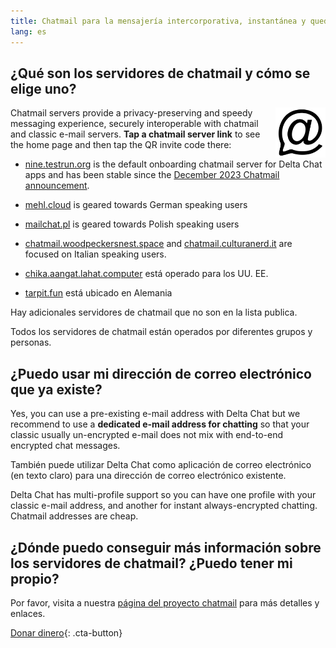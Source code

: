 ```yaml
---
title: Chatmail para la mensajería intercorporativa, instantánea y quedando de privacidad. 
lang: es
---
```



## ¿Qué son los servidores de chatmail y cómo se elige uno?

<img alt="Chatmail logo" src="../assets/logos/chatmail.svg" width="80" style="float:right;" />

Chatmail servers provide a privacy-preserving and speedy messaging experience, 
securely interoperable with chatmail and classic e-mail servers. 
**Tap a chatmail server link** to see the home page and then tap the QR invite code there: 

- [nine.testrun.org](https://nine.testrun.org) is the default onboarding chatmail server
  for Delta Chat apps and has been stable since the [December 2023 Chatmail announcement](https://delta.chat/en/2023-12-13-chatmail).

- [mehl.cloud](https://mehl.cloud) is geared towards German speaking
  users 

- [mailchat.pl](https://mailchat.pl) is geared towards Polish speaking users

- [chatmail.woodpeckersnest.space](https://chatmail.woodpeckersnest.space/)
  and [chatmail.culturanerd.it](https://chatmail.culturanerd.it)
  are focused on Italian speaking users.

- [chika.aangat.lahat.computer](https://chika.aangat.lahat.computer/)
  está operado para los UU. EE.

- [tarpit.fun](https://tarpit.fun) está ubicado en Alemania


Hay adicionales servidores  de chatmail que no son en la lista publica.

Todos los servidores de chatmail están operados por diferentes grupos y personas.


## ¿Puedo usar mi dirección de correo electrónico que ya existe?

Yes, you can use a pre-existing e-mail address with Delta Chat
but we recommend to use a **dedicated e-mail address for chatting**
so that your classic usually un-encrypted e-mail does not mix 
with end-to-end encrypted chat messages. 

También puede utilizar Delta Chat como aplicación de correo electrónico (en texto claro) para una dirección de correo electrónico existente. 

Delta Chat has multi-profile support so you can have 
one profile with your classic e-mail address,
and another for instant always-encrypted chatting. 
Chatmail addresses are cheap. 

## ¿Dónde puedo conseguir más información sobre los servidores de chatmail? ¿Puedo tener mi propio?

Por favor, visita a nuestra [página del proyecto chatmail](https://chatmail.at)
para más detalles y enlaces.

[Donar dinero](donate){: .cta-button}
